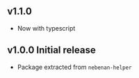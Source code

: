 ## v1.1.0 
- Now with typescript

## v1.0.0 Initial release
- Package extracted from `nebenan-helper`
